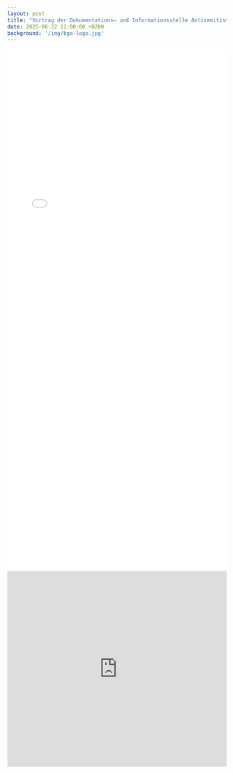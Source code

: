 ```yaml
---
layout: post
title: "Vortrag der Dokumentations– und Informationsstelle Antisemitismus Schleswig-Holstein (LIDA-SH)"
date: 2025-06-22 12:00:00 +0200
background: '/img/bga-logo.jpg'
---
```


<iframe src="/pdf/Plakat_LIDA.pdf" width="100%" height="1200px" style="border: none;" title="Veranstaltungsplakat als PDF">
    <p>Ihr Browser unterstützt keine eingebetteten PDFs. Sie können das PDF <a href="/pdf/Plakat_LIDA.pdf">hier herunterladen</a>.</p>
</iframe>

<iframe 
src="https://www.google.com/maps/embed?pb=!1m18!1m12!1m3!1d2352.542666596356!2d10.678080677074128!3d53.86877983550506!2m3!1f0!2f0!3f0!3m2!1i1024!2i768!4f13.1!3m3!1m2!1s0x47b209565bd3761d%3A0x23072a779542c22c!2sDIELE%2C%20Mengstra%C3%9Fe%2041%2C%2023552%20L%C3%BCbeck!5e0!3m2!1sen!2sde!4v1750709000088!5m2!1sen!2sde"
width="100%" 
height="450" 
style="border:0;" 
allowfullscreen="" 
loading="lazy" 
referrerpolicy="no-referrer-when-downgrade"
title="Google Maps Ansicht des Veranstaltungsortes DIELE">
</iframe>
